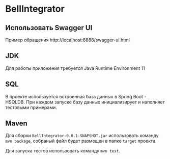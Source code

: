 # BellIntegrator


Использовать Swagger UI
-
Пример обращения http://localhost:8888/swagger-ui.html

JDK
-
Для работы приложения требуется Java Runtime Environment 11 

SQL
-
В проекте используется встроенная база данных в Spring Boot - HSQLDB.
При каждом запуске базу данных инициализирует и наполняет тестовыми примерами.

Maven
-
Для сборки `BellIntegrator-0.0.1-SNAPSHOT.jar` использовать команду `mvn package`, собраный файл будет размещен в папке `target` проекта.

Для запуска тестов использовать команду `mvn test`.


